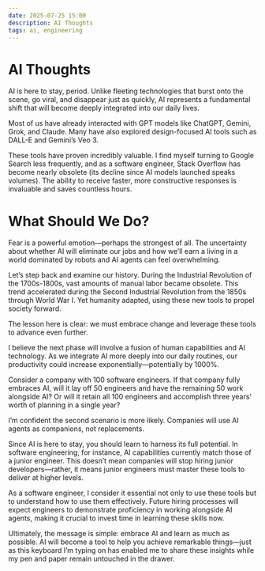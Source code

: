 ```yaml
---
date: 2025-07-25 15:00
description: AI Thoughts
tags: ai, engineering
---
```


# AI Thoughts

AI is here to stay, period. Unlike fleeting technologies that burst onto the scene, go viral, and disappear just as quickly, AI represents a fundamental shift that will become deeply integrated into our daily lives.

Most of us have already interacted with GPT models like ChatGPT, Gemini, Grok, and Claude. Many have also explored design-focused AI tools such as DALL-E and Gemini’s Veo 3.

These tools have proven incredibly valuable. I find myself turning to Google Search less frequently, and as a software engineer, Stack Overflow has become nearly obsolete (its decline since AI models launched speaks volumes). The ability to receive faster, more constructive responses is invaluable and saves countless hours.

# What Should We Do?

Fear is a powerful emotion—perhaps the strongest of all. The uncertainty about whether AI will eliminate our jobs and how we’ll earn a living in a world dominated by robots and AI agents can feel overwhelming.

Let’s step back and examine our history. During the Industrial Revolution of the 1700s-1800s, vast amounts of manual labor became obsolete. This trend accelerated during the Second Industrial Revolution from the 1850s through World War I. Yet humanity adapted, using these new tools to propel society forward.

The lesson here is clear: we must embrace change and leverage these tools to advance even further.

I believe the next phase will involve a fusion of human capabilities and AI technology. As we integrate AI more deeply into our daily routines, our productivity could increase exponentially—potentially by 1000%.

Consider a company with 100 software engineers. If that company fully embraces AI, will it lay off 50 engineers and have the remaining 50 work alongside AI? Or will it retain all 100 engineers and accomplish three years’ worth of planning in a single year?

I’m confident the second scenario is more likely. Companies will use AI agents as companions, not replacements.

Since AI is here to stay, you should learn to harness its full potential. In software engineering, for instance, AI capabilities currently match those of a junior engineer. This doesn’t mean companies will stop hiring junior developers—rather, it means junior engineers must master these tools to deliver at higher levels.

As a software engineer, I consider it essential not only to use these tools but to understand how to use them effectively. Future hiring processes will expect engineers to demonstrate proficiency in working alongside AI agents, making it crucial to invest time in learning these skills now.

Ultimately, the message is simple: embrace AI and learn as much as possible. AI will become a tool to help you achieve remarkable things—just as this keyboard I’m typing on has enabled me to share these insights while my pen and paper remain untouched in the drawer.